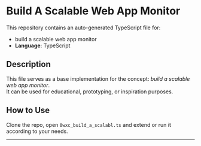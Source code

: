 # Build A Scalable Web App Monitor

This repository contains an auto-generated TypeScript file for:

- build a scalable web app monitor
- **Language**: TypeScript

## Description

This file serves as a base implementation for the concept: *build a scalable web app monitor*.  
It can be used for educational, prototyping, or inspiration purposes.

## How to Use

Clone the repo, open `0wxc_build_a_scalabl.ts` and extend or run it according to your needs.

---


